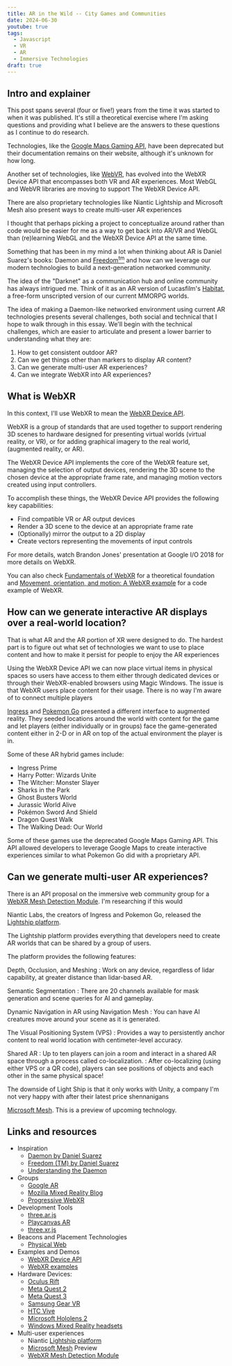 ```yaml
---
title: AR in the Wild -- City Games and Communities
date: 2024-06-30
youtube: true
tags:
  - Javascript
  - VR
  - AR
  - Immersive Technologies
draft: true
---
```


## Intro and explainer

This post spans several (four or five!) years from the time it was started to when it was published. It's still a theoretical exercise where I'm asking questions and providing what I believe are the answers to these questions as I continue to do research.

Technologies, like the [Google Maps Gaming API](https://developers.google.com/maps/documentation/gaming), have been deprecated but their documentation remains on their website, although it's unknown for how long.

Another set of technologies, like [WebVR](https://webvr.info/), has evolved into the WebXR Device API that encompasses both VR and AR experiences. Most WebGL and WebVR libraries are moving to support The WebXR Device API.

There are also proprietary technologies like Niantic Lightship and Microsoft Mesh also present ways to create multi-user AR experiences

I thought that perhaps picking a project to conceptualize around rather than code would be easier for me as a way to get back into AR/VR and WebGL than (re)learning WebGL and the WebXR Device API at the same time.

Something that has been in my mind a lot when thinking about AR is Daniel Suarez's books: Daemon and [Freedom<sup>tm</sup>](https://www.wikipedia.com/en/Freedom%E2%84%A2) and how can we leverage our modern technologies to build a next-generation networked community.

The idea of the "Darknet" as a communication hub and online community has always intrigued me. Think of it as an AR version of Lucasfilm's [Habitat](https://www.wikiwand.com/en/Habitat_(video_game)), a free-form unscripted version of our current MMORPG worlds.

The idea of making a Daemon-like networked environment using current AR technologies presents several challenges, both social and technical that I hope to walk through in this essay. We'll begin with the technical challenges, which are easier to articulate and present a lower barrier to understanding what they are:

1. How to get consistent outdoor AR?
2. Can we get things other than markers to display AR content?
3. Can we generate multi-user AR experiences?
4. Can we integrate WebXR into AR experiences?


## What is WebXR

In this context, I'll use WebXR to mean the [WebXR Device API](https://immersive-web.github.io/webxr-reference/webxr-device-api/).

WebXR is a group of standards that are used together to support rendering 3D scenes to hardware designed for presenting virtual worlds (virtual reality, or VR), or for adding graphical imagery to the real world, (augmented reality, or AR).

The WebXR Device API implements the core of the WebXR feature set, managing the selection of output devices, rendering the 3D scene to the chosen device at the appropriate frame rate, and managing motion vectors created using input controllers.

To accomplish these things, the WebXR Device API provides the following key capabilities:

* Find compatible VR or AR output devices
* Render a 3D scene to the device at an appropriate frame rate
* (Optionally) mirror the output to a 2D display
* Create vectors representing the movements of input controls

For more details, watch Brandon Jones' presentation at Google I/O 2018 for more details on WebXR.

<lite-youtube videoid="1t1gBVykneA"></lite-youtube>


You can also check [Fundamentals of WebXR](https://developer.mozilla.org/en-US/docs/Web/API/WebXR_Device_API/Fundamentals) for a theoretical foundation and [Movement, orientation, and motion: A WebXR example](https://developer.mozilla.org/en-US/docs/Web/API/WebXR_Device_API/Movement_and_motion) for a code example of WebXR.

## How can we generate interactive AR displays over a real-world location?

That is what AR and the AR portion of XR were designed to do. The hardest part is to figure out what set of technologies we want to use to place content and how to make it persist for people to enjoy the AR experiences

Using the WebXR Device API we can now place virtual items in physical spaces so users have access to them either through dedicated devices or through their WebXR-enabled browsers using Magic Windows. The issue is that WebXR users place content for their usage. There is no way I'm aware of to connect multiple players

[Ingress](https://ingress.fandom.com/wiki/Ingress) and [Pokemon Go](https://en.wikipedia.org/wiki/Pok%C3%A9mon_Go) presented a different interface to augmented reality. They seeded locations around the world with content for the game and let players (either individually or in groups) face the game-generated content either in 2-D or in AR on top of the actual environment the player is in.

Some of these AR hybrid games include:

* Ingress Prime
* Harry Potter: Wizards Unite
* The Witcher: Monster Slayer
* Sharks in the Park
* Ghost Busters World
* Jurassic World Alive
* Pokémon Sword And Shield
* Dragon Quest Walk
* The Walking Dead: Our World

Some of these games use the deprecated Google Maps Gaming API. This API allowed developers to leverage Google Maps to create interactive experiences similar to what Pokemon Go did with a proprietary API.


## Can we generate multi-user AR experiences?

There is an API proposal on the immersive web community group for a [WebXR Mesh Detection Module](https://immersive-web.github.io/real-world-meshing/). I'm researching if this would

Niantic Labs, the creators of Ingress and Pokemon Go, released the [Lightship platform](https://lightship.dev/).

<lite-youtube videoid="XLI-Ka_pmiw"></lite-youtube>

The Lightship platform provides everything that developers need to create AR worlds that can be shared by a group of users.

The platform provides the following features:

Depth, Occlusion, and Meshing
: Work on any device, regardless of lidar capability, at greater distance than lidar-based AR.

Semantic Segmentation
: There are 20 channels available for mask generation and scene queries for AI and gameplay.

Dynamic Navigation in AR using Navigation Mesh
: You can have AI creatures move around your scene as it is generated.

The Visual Positioning System (VPS)
: Provides a way to persistently anchor content to real world location with centimeter-level accuracy.

Shared AR
: Up to ten players can join a room and interact in a shared AR space through a process called co-localization.
: After co-localizing (using either VPS or a QR code), players can see positions of objects and each other in the same physical space!

The downside of Light Ship is that it only works with Unity, a company I'm not very happy with after their latest price shennanigans

[Microsoft Mesh](https://www.microsoft.com/en-us/mesh#Overview). This is a preview of upcoming technology.



## Links and resources

* Inspiration
  * [Daemon by Daniel Suarez](https://amzn.to/2Kr6SCp)
  * [Freedom (TM) by Daniel Suarez](https://amzn.to/2Kf2RF7)
  * [Understanding the Daemon](https://web.archive.org/web/20211205205841/https://www.faz.net/aktuell/feuilleton/medien/english-version-understanding-the-daemon-1621404.html?printPagedArticle=true#pageIndex_0)
* Groups
  * [Google AR](https://github.com/google-ar)
  * [Mozilla Mixed Reality Blog](https://blog.mozvr.com/)
  * [Progressive WebXR](https://blog.mozvr.com/progressive-webxr-ar-store/)
* Development Tools
  * [three.ar.js](https://github.com/google-ar/three.ar.js)
  * [Playcanvas AR](https://github.com/playcanvas/playcanvas-ar)
  * [three.xr.js](https://github.com/mozilla/three.xr.js/)
* Beacons and Placement Technologies
  * [Physical Web](https://google.github.io/physical-web/)
* Examples and Demos
  * [WebXR Device API](https://www.w3.org/TR/webxr/)
  * [WebXR examples](https://immersive-web.github.io/webxr-samples/)
* Hardware Devices:
  * [Oculus Rift](https://www.oculus.com/rift-s/)
  * [Meta Quest 2](https://en.wikipedia.org/wiki/Quest_2)
  * [Meta Quest 3](https://en.wikipedia.org/wiki/Meta_Quest_3)
  * [Samsung Gear VR](http://www.samsung.com/global/galaxy/gear-vr/)
  * [HTC Vive](https://www.htcvive.com/)
  * [Microsoft Hololens 2](https://www.microsoft.com/en-us/hololens)
  * [Windows Mixed Reality headsets](https://developer.microsoft.com/en-us/windows/mixed-reality)
* Multi-user experiences
  * Niantic [Lightship platform](https://lightship.dev/)
  * [Microsoft Mesh](https://www.microsoft.com/en-us/mesh#Overview) Preview
  * [WebXR Mesh Detection Module](https://immersive-web.github.io/real-world-meshing/)

